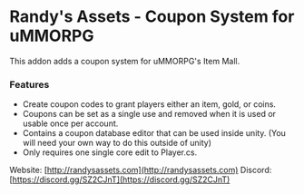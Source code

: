 # Randy's Assets - Coupon System for uMMORPG
This addon adds a coupon system for uMMORPG's Item Mall.

### Features
- Create coupon codes to grant players either an item, gold, or coins.
- Coupons can be set as a single use and removed when it is used or usable once per account.
- Contains a coupon database editor that can be used inside unity. (You will need your own way to do this outside of unity)
- Only requires one single core edit to Player.cs.

Website: [http://randysassets.com](http://randysassets.com)
Discord: [https://discord.gg/SZ2CJnT](https://discord.gg/SZ2CJnT)